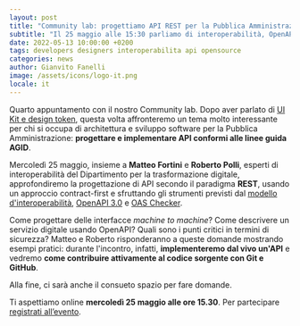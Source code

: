 ```yaml
---
layout: post
title: "Community lab: progettiamo API REST per la Pubblica Amministrazione"
subtitle: "Il 25 maggio alle 15:30 parliamo di interoperabilità, OpenAPI e sicurezza"
date: 2022-05-13 10:00:00 +0200
tags: developers designers interoperabilita api opensource
categories: news
author: Gianvito Fanelli
image: /assets/icons/logo-it.png
locale: it
---
```

Quarto appuntamento con il nostro Community lab. Dopo aver parlato di [UI Kit e design token](https://developers.italia.it/it/news/2022/05/03/Community-lab-UI-kit-design-token), questa volta affronteremo un tema molto interessante per chi si occupa di architettura e sviluppo software per la Pubblica Amministrazione: **progettare e implementare API conformi alle linee guida AGID**.

Mercoledì 25 maggio, insieme a **Matteo Fortini** e **Roberto Polli**, esperti di interoperabilità del Dipartimento per la trasformazione digitale, approfondiremo la progettazione di API secondo il paradigma **REST**, usando un approccio contract-first e sfruttando gli strumenti previsti dal [modello d'interoperabilità](http://www.agid.gov.it/it/infrastrutture/sistema-pubblico-connettivita/il-nuovo-modello-interoperabilita), [OpenAPI 3.0](https://swagger.io/specification/) e [OAS Checker](https://italia.github.io/api-oas-checker/).

Come progettare delle interfacce *machine to machine*? Come descrivere un servizio digitale usando OpenAPI? Quali sono i punti critici in termini di sicurezza? Matteo e Roberto risponderanno a queste domande mostrando esempi pratici: durante l'incontro, infatti, **implementeremo dal vivo un'API** e vedremo **come contribuire attivamente al codice sorgente con Git e GitHub**.

Alla fine, ci sarà anche il consueto spazio per fare domande.

Ti aspettiamo online **mercoledì 25 maggio alle ore 15.30**. Per partecipare [registrati all’evento](https://mobilizon.it/events/f3e835a0-3d5c-44a2-949e-b665cdce5aab).
